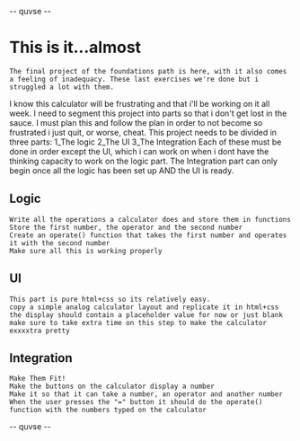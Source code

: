 -- quvse --

# This is it...almost

    The final project of the foundations path is here, with it also comes a feeling of inadequacy. These last exercises we're done but i struggled a lot with them.
I know this calculator will be frustrating and that i'll be working on it all week. I need to segment this project into parts so that i don't get lost in the sauce.
I must plan this and follow the plan in order to not become so frustrated i just quit, or worse, cheat.
    This project needs to be divided in three parts:
        1_The logic
        2_The UI 
        3_The Integration
    Each of these must be done in order except the UI, which i can work on when i dont have the thinking capacity to work on the logic part. The Integration part can only begin once all
the logic has been set up AND the UI is ready.

## Logic

    Write all the operations a calculator does and store them in functions
    Store the first number, the operator and the second number
    Create an operate() function that takes the first number and operates it with the second number
    Make sure all this is working properly

## UI

    This part is pure html+css so its relatively easy.
    copy a simple analog calculator layout and replicate it in html+css
    the display should contain a placeholder value for now or just blank
    make sure to take extra time on this step to make the calculator exxxxtra pretty

## Integration

    Make Them Fit!
    Make the buttons on the calculator display a number
    Make it so that it can take a number, an operator and another number
    When the user presses the "=" button it should do the operate() function with the numbers typed on the calculator

-- quvse --